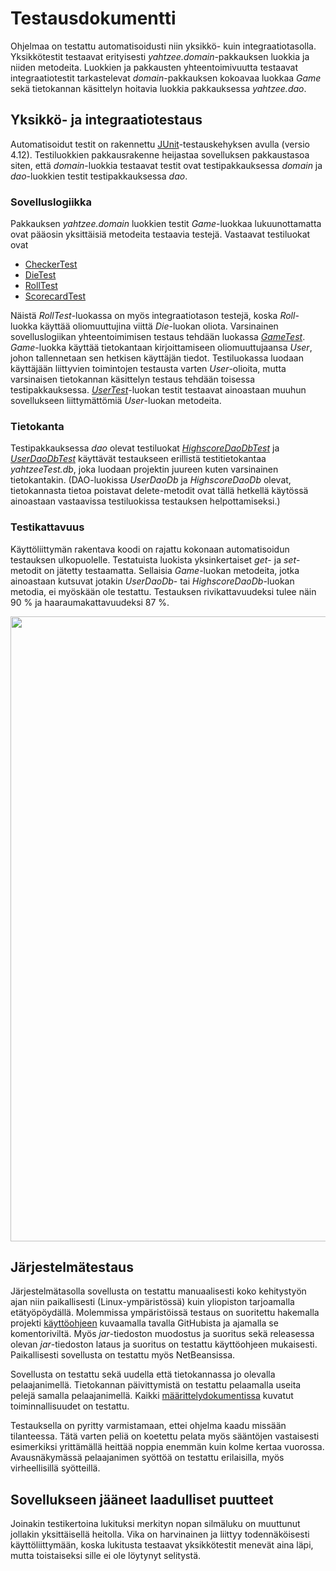 # Testausdokumentti

Ohjelmaa on testattu automatisoidusti niin yksikkö- kuin integraatiotasolla. Yksikkötestit testaavat erityisesti _yahtzee.domain_-pakkauksen luokkia ja niiden metodeita. Luokkien ja pakkausten yhteentoimivuutta testaavat integraatiotestit tarkastelevat _domain_-pakkauksen kokoavaa luokkaa _Game_ sekä tietokannan käsittelyn hoitavia luokkia pakkauksessa _yahtzee.dao_.

## Yksikkö- ja integraatiotestaus

Automatisoidut testit on rakennettu [JUnit](https://junit.org/junit4/)-testauskehyksen avulla (versio 4.12). Testiluokkien pakkausrakenne heijastaa sovelluksen pakkaustasoa siten, että _domain_-luokkia testaavat testit ovat testipakkauksessa _domain_ ja _dao_-luokkien testit testipakkauksessa _dao_.

### Sovelluslogiikka

Pakkauksen _yahtzee.domain_ luokkien testit _Game_-luokkaa lukuunottamatta ovat pääosin yksittäisiä metodeita testaavia testejä. Vastaavat testiluokat ovat

* [CheckerTest](https://github.com/jenkarper/YahtzeeDesktop/blob/master/Yahtzee/src/test/java/domain/CheckerTest.java)
* [DieTest](https://github.com/jenkarper/YahtzeeDesktop/blob/master/Yahtzee/src/test/java/domain/DieTest.java)
* [RollTest](https://github.com/jenkarper/YahtzeeDesktop/blob/master/Yahtzee/src/test/java/domain/RollTest.java)
* [ScorecardTest](https://github.com/jenkarper/YahtzeeDesktop/blob/master/Yahtzee/src/test/java/domain/ScorecardTest.java)

Näistä _RollTest_-luokassa on myös integraatiotason testejä, koska _Roll_-luokka käyttää oliomuuttujina viittä _Die_-luokan oliota. Varsinainen sovelluslogiikan yhteentoimimisen testaus tehdään luokassa [_GameTest_](https://github.com/jenkarper/YahtzeeDesktop/blob/master/Yahtzee/src/test/java/domain/GameTest.java). _Game_-luokka käyttää tietokantaan kirjoittamiseen oliomuuttujaansa _User_, johon tallennetaan sen hetkisen käyttäjän tiedot. Testiluokassa luodaan käyttäjään liittyvien toimintojen testausta varten _User_-olioita, mutta varsinaisen tietokannan käsittelyn testaus tehdään toisessa testipakkauksessa. [_UserTest_](https://github.com/jenkarper/YahtzeeDesktop/blob/master/Yahtzee/src/test/java/domain/UserTest.java)-luokan testit testaavat ainoastaan muuhun sovellukseen liittymättömiä _User_-luokan metodeita.

### Tietokanta

Testipakkauksessa _dao_ olevat testiluokat [_HighscoreDaoDbTest_](https://github.com/jenkarper/YahtzeeDesktop/blob/master/Yahtzee/src/test/java/dao/HighscoreDaoDbTest.java) ja [_UserDaoDbTest_](https://github.com/jenkarper/YahtzeeDesktop/blob/master/Yahtzee/src/test/java/dao/UserDaoDbTest.java) käyttävät testaukseen erillistä testitietokantaa _yahtzeeTest.db_, joka luodaan projektin juureen kuten varsinainen tietokantakin. (DAO-luokissa _UserDaoDb_ ja _HighscoreDaoDb_ olevat, tietokannasta tietoa poistavat delete-metodit ovat tällä hetkellä käytössä ainoastaan vastaavissa testiluokissa testauksen helpottamiseksi.)

### Testikattavuus

Käyttöliittymän rakentava koodi on rajattu kokonaan automatisoidun testauksen ulkopuolelle. Testatuista luokista yksinkertaiset _get_- ja _set_-metodit on jätetty testaamatta. Sellaisia _Game_-luokan metodeita, jotka ainoastaan kutsuvat jotakin _UserDaoDb_- tai _HighscoreDaoDb_-luokan metodia, ei myöskään ole testattu. Testauksen rivikattavuudeksi tulee näin 90 % ja haaraumakattavuudeksi 87 %.

<img src="https://github.com/jenkarper/YahtzeeDesktop/blob/master/dokumentaatio/kuvat/testikattavuus.png" width="1000">

## Järjestelmätestaus

Järjestelmätasolla sovellusta on testattu manuaalisesti koko kehitystyön ajan niin paikallisesti (Linux-ympäristössä) kuin yliopiston tarjoamalla etätyöpöydällä. Molemmissa ympäristöissä testaus on suoritettu hakemalla projekti [käyttöohjeen](kayttoohje.md#sovelluksen-suorittaminen) kuvaamalla tavalla GitHubista ja ajamalla se komentoriviltä. Myös _jar_-tiedoston muodostus ja suoritus sekä releasessa olevan _jar_-tiedoston lataus ja suoritus on testattu käyttöohjeen mukaisesti. Paikallisesti sovellusta on testattu myös NetBeansissa.

Sovellusta on testattu sekä uudella että tietokannassa jo olevalla pelaajanimellä. Tietokannan päivittymistä on testattu pelaamalla useita pelejä samalla pelaajanimellä. Kaikki [määrittelydokumentissa](vaatimusmaarittely.md) kuvatut toiminnallisuudet on testattu.

Testauksella on pyritty varmistamaan, ettei ohjelma kaadu missään tilanteessa. Tätä varten peliä on koetettu pelata myös sääntöjen vastaisesti esimerkiksi yrittämällä heittää noppia enemmän kuin kolme kertaa vuorossa. Avausnäkymässä pelaajanimen syöttöä on testattu erilaisilla, myös virheellisillä syötteillä.

## Sovellukseen jääneet laadulliset puutteet

Joinakin testikertoina lukituksi merkityn nopan silmäluku on muuttunut jollakin yksittäisellä heitolla. Vika on harvinainen ja liittyy todennäköisesti käyttöliittymään, koska lukitusta testaavat yksikkötestit menevät aina läpi, mutta toistaiseksi sille ei ole löytynyt selitystä.
